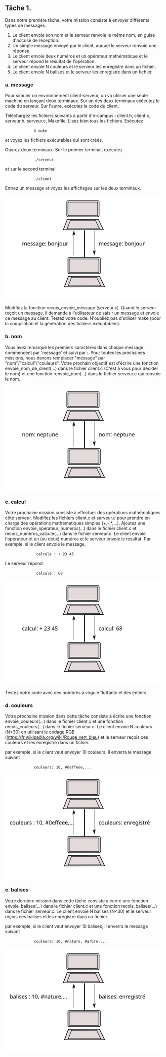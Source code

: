 ## Tâche 1.

Dans notre première tâche, votre mission consiste à envoyer différents types de messages.

1.  Le client envoie son nom et le serveur renvoie le même nom, en guise
    d\'accusé de réception.
2.  Un simple message envoyé par le client, auquel le serveur renvoie
    une réponse.
3.  Le client envoie deux numéros et un opérateur mathématique et le
    serveur répond le résultat de l\'opération.
4.  Le client envoie N couleurs et le serveur les enregistre dans un
    fichier.
5.  Le client envoie N balises et le serveur les enregistre dans un fichier.


### a. message

Pour simuler un environnement client-serveur, on va utiliser une seule
machine en lançant deux terminaux. Sur un des deux terminaux exécutez le
code du serveur. Sur l'autre, exécutez le code du client.

Téléchargez les fichiers suivants à partir d'e-campus : client.h,
client.c, serveur.h, serveur.c, Makefile. Lisez bien tous les fichiers.
Exécutez

`              $ make             `

et voyez les fichiers exécutables qui sont créés.

Ouvrez deux terminaux. Sur le premier terminal, exécutez

`              ./serveur             `

et sur le second terminal

`              ./client             `

Entrez un message et voyez les affichages sur les deux terminaux.

![](./images/client-server-message.svg)

Modifiez la fonction recois\_envoie\_message (serveur.c). Quand le
serveur reçoit un message, il demande à l'utilisateur de saisir un
message et envoie ce message au client. Testez votre code. N'oubliez pas
d'utiliser make (pour la compilation et la génération des fichiers
exécutables).

### b. nom

Vous avez remarqué les premiers caractères dans chaque message
commencent par 'message' et suivi par :. Pour toutes les prochaines
missions, nous devons remplacer \"message\" par
\"nom\"/\"calcul\"/\"couleurs\". Votre prochain objectif est d\'écrire
une fonction envoie\_nom\_de\_client(\...) dans le fichier client.c
(C\'est à vous pour décider le nom) et une fonction renvoie\_nom(\...)
dans le fichier serveur.c qui renvoie le nom.

![](./images/client-server-nom.svg)

### c. calcul

Votre prochaine mission consiste à effectuer des opérations
mathématiques côté serveur. Modifiez les fichiers client.c et serveur.c
pour prendre en charge des opérations mathématiques simples
(+,-,\*,\...). Ajoutez une fonction envoie\_operateur\_numeros(\...)
dans le fichier client.c et recois\_numeros\_calcule(\...) dans le
fichier serveur.c. Le client envoie l'opérateur et un (ou deux) numéros
et le serveur envoie le résultat. Par exemple, si le client envoie le
message.

`               calcule : + 23 45             `

Le serveur répond

`               calcule : 68              `

![](./images/client-server-calcul.svg)

Testez votre code avec des nombres à virgule flottante et des entiers.

### d. couleurs

Votre prochaine mission dans cette tâche consiste à écrire une fonction
envoie\_couleurs(\...) dans le fichier client.c et une fonction
recois\_couleurs(\...) dans le fichier serveur.c. Le client envoie N
couleurs (N\<30) en utilisant le codage RGB
(<https://fr.wikipedia.org/wiki/Rouge_vert_bleu>) et le serveur reçois
ces couleurs et les enregistre dans un fichier.

par exemple, si le client veut envoyer 10 couleurs, il enverra le
message suivant

`              couleurs: 10, #0effeee,...             `

![](./images/client-server-couleurs.svg)

### e. balises

Votre dernière mission dans cette tâche consiste à écrire une fonction
envoie\_balises(\...) dans le fichier client.c et une fonction
recois\_balises(\...) dans le fichier serveur.c. Le client envoie N
balises (N\<30) et le serveur reçois
ces balises et les enregistre dans un fichier.

par exemple, si le client veut envoyer 10 balises, il enverra le
message suivant

`              couleurs: 10, #nature, #arbre,...             `

![](./images/client-server-balises.svg)
